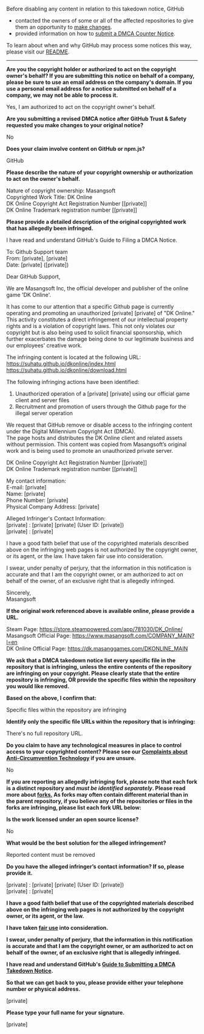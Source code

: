 Before disabling any content in relation to this takedown notice, GitHub
- contacted the owners of some or all of the affected repositories to give them an opportunity to [make changes](https://docs.github.com/en/github/site-policy/dmca-takedown-policy#a-how-does-this-actually-work).
- provided information on how to [submit a DMCA Counter Notice](https://docs.github.com/en/articles/guide-to-submitting-a-dmca-counter-notice).

To learn about when and why GitHub may process some notices this way, please visit our [README](https://github.com/github/dmca/blob/master/README.md#anatomy-of-a-takedown-notice).

---

**Are you the copyright holder or authorized to act on the copyright owner's behalf? If you are submitting this notice on behalf of a company, please be sure to use an email address on the company's domain. If you use a personal email address for a notice submitted on behalf of a company, we may not be able to process it.**

Yes, I am authorized to act on the copyright owner's behalf.

**Are you submitting a revised DMCA notice after GitHub Trust & Safety requested you make changes to your original notice?**

No

**Does your claim involve content on GitHub or npm.js?**

GitHub

**Please describe the nature of your copyright ownership or authorization to act on the owner's behalf.**

Nature of copyright ownership: Masangsoft  
Copyrighted Work Title: DK Online  
DK Online Copyright Act Registration Number [[private]]  
DK Online Trademark registration number [[private]]

**Please provide a detailed description of the original copyrighted work that has allegedly been infringed.**

I have read and understand GitHub's Guide to Filing a DMCA Notice.

To: Github Support team  
From: [private], [private]  
Date: [private] ([private])

Dear GitHub Support,

We are Masangsoft Inc, the official developer and publisher of the online game 'DK Online'.

It has come to our attention that a specific Github page is currently operating and promoting an unauthorized [private] [private] of "DK Online." This activity constitutes a direct infringement of our intellectual property rights and is a violation of copyright laws. This not only violates our copyright but is also being used to solicit financial sponsorship, which further exacerbates the damage being done to our legitimate business and our employees' creative work.

The infringing content is located at the following URL:  
https://suhatu.github.io/dkonline/index.html  
https://suhatu.github.io/dkonline/download.html

The following infringing actions have been identified:  
1. Unauthorized operation of a [private] [private] using our official game client and server files  
2. Recruitment and promotion of users through the Github page for the illegal server operation

We request that GitHub remove or disable access to the infringing content under the Digital Millennium Copyright Act (DMCA).  
The page hosts and distributes the DK Online client and related assets without permission. This content was copied from Masangsoft’s original work and is being used to promote an unauthorized private server.

DK Online Copyright Act Registration Number [[private]]  
DK Online Trademark registration number [[private]]

My contact information:  
E-mail: [private]  
Name: [private]  
Phone Number: [private]  
Physical Company Address: [private]

Alleged Infringer's Contact Information:  
[private] : [private] [private] (User ID: [private])  
[private] : [private]

I have a good faith belief that use of the copyrighted materials described above on the infringing web pages is not authorized by the copyright owner, or its agent, or the law. I have taken fair use into consideration.

I swear, under penalty of perjury, that the information in this notification is accurate and that I am the copyright owner, or am authorized to act on behalf of the owner, of an exclusive right that is allegedly infringed.

Sincerely,  
Masangsoft

**If the original work referenced above is available online, please provide a URL.**

Steam Page: https://store.steampowered.com/app/781030/DK_Online/  
Masangsoft Official Page: https://www.masangsoft.com/COMPANY_MAIN?l=en  
DK Online Official Page: https://dk.masanggames.com/DKONLINE_MAIN

**We ask that a DMCA takedown notice list every specific file in the repository that is infringing, unless the entire contents of the repository are infringing on your copyright. Please clearly state that the entire repository is infringing, OR provide the specific files within the repository you would like removed.**

**Based on the above, I confirm that:**

Specific files within the repository are infringing

**Identify only the specific file URLs within the repository that is infringing:**

There's no full repository URL.

**Do you claim to have any technological measures in place to control access to your copyrighted content? Please see our <a href="https://docs.github.com/articles/guide-to-submitting-a-dmca-takedown-notice#complaints-about-anti-circumvention-technology">Complaints about Anti-Circumvention Technology</a> if you are unsure.**

No

**If you are reporting an allegedly infringing fork, please note that each fork is a distinct repository and <i>must be identified separately</i>. Please read more about <a href="https://docs.github.com/articles/dmca-takedown-policy#b-what-about-forks-or-whats-a-fork">forks.</a> As forks may often contain different material than in the parent repository, if you believe any of the repositories or files in the forks are infringing, please list each fork URL below:**

**Is the work licensed under an open source license?**

No

**What would be the best solution for the alleged infringement?**

Reported content must be removed

**Do you have the alleged infringer’s contact information? If so, please provide it.**

[private] : [private] [private] (User ID: [private])  
[private] : [private]

**I have a good faith belief that use of the copyrighted materials described above on the infringing web pages is not authorized by the copyright owner, or its agent, or the law.**

**I have taken <a href="https://www.lumendatabase.org/topics/22">fair use</a> into consideration.**

**I swear, under penalty of perjury, that the information in this notification is accurate and that I am the copyright owner, or am authorized to act on behalf of the owner, of an exclusive right that is allegedly infringed.**

**I have read and understand GitHub's <a href="https://docs.github.com/articles/guide-to-submitting-a-dmca-takedown-notice/">Guide to Submitting a DMCA Takedown Notice</a>.**

**So that we can get back to you, please provide either your telephone number or physical address.**

[private]

**Please type your full name for your signature.**

[private]
